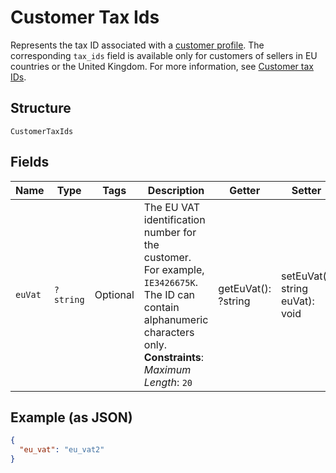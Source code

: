 
# Customer Tax Ids

Represents the tax ID associated with a [customer profile](../../doc/models/customer.md). The corresponding `tax_ids` field is available only for customers of sellers in EU countries or the United Kingdom.
For more information, see [Customer tax IDs](../../https://developer.squareup.com/docs/customers-api/what-it-does#customer-tax-ids).

## Structure

`CustomerTaxIds`

## Fields

| Name | Type | Tags | Description | Getter | Setter |
|  --- | --- | --- | --- | --- | --- |
| `euVat` | `?string` | Optional | The EU VAT identification number for the customer. For example, `IE3426675K`. The ID can contain alphanumeric characters only.<br>**Constraints**: *Maximum Length*: `20` | getEuVat(): ?string | setEuVat(?string euVat): void |

## Example (as JSON)

```json
{
  "eu_vat": "eu_vat2"
}
```

